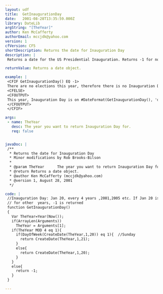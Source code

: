 ```yaml
---
layout: udf
title:  GetInaugurationDay
date:   2001-08-28T13:35:59.000Z
library: DateLib
argString: "[TheYear]"
author: Ken McCafferty
authorEmail: mccjdk@yahoo.com
version: 1
cfVersion: CF5
shortDescription: Returns the date for Inauguration Day
description: |
 Returns a date for the US Presidential Inauguration. Returns -1 for non-inauguration years.  If no year is specified, defaults to the current year.

returnValue: Returns a date object.

example: |
 <CFIF GetInaugurationDay() EQ -1>
 There are no elections this year, therefore there is no Inauguration Day.
 <CFELSE>
 <CFOUTPUT>
 This year, Inauguration Day is on #DateFormat(GetInaugurationDay(), 'dddd, mmm dd')#.
 </CFOUTPUT>
 </CFIF>

args:
 - name: TheYear
   desc: The year you want to return Inauguration Day for.
   req: false


javaDoc: |
 /**
  * Returns the date for Inauguration Day
  * Minor modifications by Rob Brooks-Bilson
  * 
  * @param TheYear      The year you want to return Inauguration Day for. 
  * @return Returns a date object. 
  * @author Ken McCafferty (mccjdk@yahoo.com) 
  * @version 1, August 28, 2001 
  */

code: |
 //Inauguration Day: Jan 20, every 4 years ,2001,2005 etc. If Jan 20 is Sunday, InaugurationDay is Jan 21
 // for other  years, -1 is returned
 function GetInaugurationDay() 
 {
   Var TheYear=Year(Now());
   if(ArrayLen(Arguments)) 
     TheYear = Arguments[1];
   if(TheYear MOD 4 eq 1){ 
     if(DayOfWeek(CreateDate(TheYear,1,20)) eq 1){  //Sunday
       return CreateDate(TheYear,1,21);
     }
     else{
       return CreateDate(TheYear,1,20);
     }
   } 
   else{
     return -1;
   }
 }

---
```


